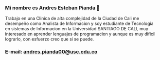 ### Mi nombre es Andres Esteban Pianda 👋


Trabajo en una Clinica de alta complejidad de la Ciudad de Cali me desempeño como Analista de Informacion y soy estudiante de Tecnologia en sistemas de Informacion en la Universidad SANTIAGO DE CALI, muy interesado en aprender lenguajes de programacion y aunque es muy dificil lograrlo, con esfuerzo creo que si se puede.

### E-mail: andres.pianda00@usc.edu.co 

<!--
**andrespianda/AndresPianda** is a ✨ _special_ ✨ repository because its `README.md` (this file) appears on your GitHub profile.

Here are some ideas to get you started:

- 🔭 I’m currently working on ...
- 🌱 I’m currently learning ...
- 👯 I’m looking to collaborate on ...
- 🤔 I’m looking for help with ...
- 💬 Ask me about ...
- 📫 How to reach me: ...
- 😄 Pronouns: ...
- ⚡ Fun fact: ...
-->
